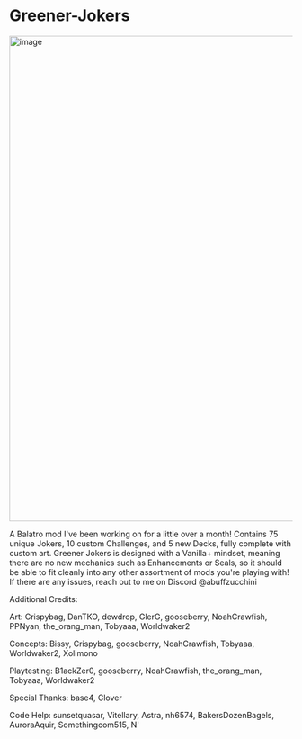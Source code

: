 # Greener-Jokers
<img width="1144" height="863" alt="image" src="https://github.com/user-attachments/assets/d8cfe408-4dcb-4770-9c87-ef5ae1b237fe" />

A Balatro mod I've been working on for a little over a month! Contains 75 unique Jokers, 10 custom Challenges, and 5 new Decks, fully complete with custom art.
Greener Jokers is designed with a Vanilla+ mindset, meaning there are no new mechanics such as Enhancements or Seals, so it should be able to fit cleanly into any other assortment of mods you're playing with! If there are any issues, reach out to me on Discord @abuffzucchini

Additional Credits:

Art: Crispybag, DanTKO, dewdrop, GlerG, gooseberry, NoahCrawfish, PPNyan, the_orang_man, Tobyaaa, Worldwaker2

Concepts: Bissy, Crispybag, gooseberry, NoahCrawfish, Tobyaaa, Worldwaker2, Xolimono

Playtesting: B1ackZer0, gooseberry, NoahCrawfish, the_orang_man, Tobyaaa, Worldwaker2

Special Thanks: base4, Clover


Code Help: sunsetquasar, Vitellary, Astra, nh6574, BakersDozenBagels, AuroraAquir, Somethingcom515, N'
